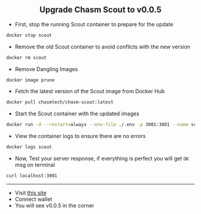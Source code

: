 <h2 align=center>Upgrade Chasm Scout to v0.0.5</h2>

- First, stop the running Scout container to prepare for the update
```bash
docker stop scout
```
- Remove the old Scout container to avoid conflicts with the new version
```bash
docker rm scout
```
- Remove Dangling Images
```bash
docker image prune
```
- Fetch the latest version of the Scout image from Docker Hub
```bash
docker pull chasmtech/chasm-scout:latest
```
- Start the Scout container with the updated images
```bash
docker run -d --restart=always --env-file ./.env -p 3001:3001 --name scout chasmtech/chasm-scout
```
- View the container logs to ensure there are no errors
```bash
docker logs scout
```
- Now, Test your server response, if everything is perfect you will get `OK` msg on terminal
```bash
curl localhost:3001
```
---
- Visit [this site](https://scout.chasm.net/dashboard)
- Connect wallet
- You will see v0.0.5 in the corner
